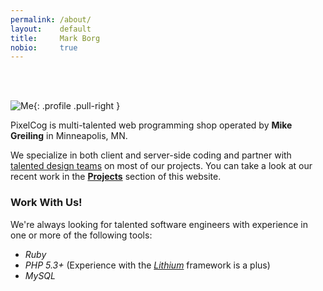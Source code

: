 ```yaml
---
permalink: /about/
layout:    default
title:     Mark Borg
nobio:     true
---
```


<br />
<br />



![Me](http://www.gravatar.com/avatar/33f90637d77f8d4da67faafd3af6597e?s=200){: .profile .pull-right }

PixelCog is multi-talented web programming shop operated by **Mike Greiling** in Minneapolis, MN.

We specialize in both client and server-side coding and partner with [talented design teams](http://www.superlabdesign.com/) on most of our projects.  You can take a look at our recent work in the **[Projects](/projects/)** section of this website.

### Work With Us!

We're always looking for talented software engineers with experience in one or more of the following tools:

* _Ruby_
* _PHP 5.3+_ (Experience with the _[Lithium](http://lithify.me/)_ framework is a plus)
* _MySQL_



<br />

<p><a href="mailto:&#109;&#098;&#111;&#114;&#103;&#050;&#048;&#048;&#053;&#064;&#103;&#109;&#097;&#105;&#108;&#046;&#099;&#111;&#109;"><span><i class="fa fa-envelope fa-2x" alt="email"></i></span></a>
   &nbsp; &nbsp; <a href="https://mt.linkedin.com/in/mark-borg-0ab6685"><span><i class="fa fa-linkedin fa-2x" alt="linkedin"></i></span></a>
   &nbsp; &nbsp; <a href="https://github.com/mark-borg"><span><i class="fa fa-github fa-2x" alt="github"></i></span></a>
   &nbsp; &nbsp; <a href="https://plus.google.com/u/0/+MarkBorg18"><span><i class="fa fa-google-plus fa-2x" alt="googleplus"></i></span></a> 
</p>
